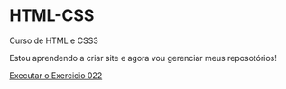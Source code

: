# HTML-CSS
 Curso de HTML e CSS3

 Estou aprendendo a criar site e agora vou gerenciar meus reposotórios!

<a href="file:///C:/Users/RIO/Documents/Estudos/HTML-CSS/Exercicios/ex022/des10.html">Executar o Exercicio 022</a>
